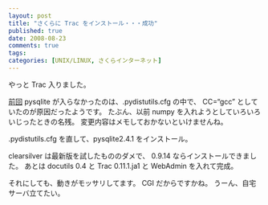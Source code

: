 ```yaml
---
layout: post
title: "さくらに Trac をインストール・・・成功"
published: true
date: 2008-08-23
comments: true
tags:
categories: [UNIX/LINUX, さくらインターネット]
---
```


やっと Trac 入りました。

[前回](/blog/2008/08/14/failed-to-install-trac-at-sakura-internet/) pysqlite が入らなかったのは、.pydistutils.cfg の中で、 CC=&#8220;gcc&#8221; としていたのが原因だったようです。
たぶん、以前 numpy を入れようとしていろいろいじったときの名残。
変更内容はメモしておかないといけませんね。

.pydistutils.cfg を直して、pysqlite2.4.1 をインストール。

clearsilver は最新版を試したもののダメで、 0.9.14 ならインストールできました。
あとは docutils 0.4 と Trac 0.11.1.ja1 と WebAdmin を入れて完成。

それにしても、動きがモッサリしてます。
CGI だからですかね。
うーん、自宅サーバ立てたい。
